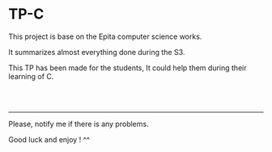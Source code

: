 # TP-C



This project is base on the Epita computer science works.

It summarizes almost everything done during the S3.

This TP has been made for the students, It could help them during their learning of C.


<br>

<br>

----

Please, notify me if there is any problems.

Good luck and enjoy ! ^^
